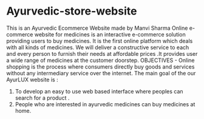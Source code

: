 # Ayurvedic-store-website
This is an Ayurvedic Ecommerce Website made by Manvi Sharma 
Online e-commerce website for medicines is an interactive e-commerce solution providing users to buy
medicines. It is the first online platform which deals with all kinds of medicines.
We will deliver a constructive service to each and every person to furnish their needs at affordable prices .It
provides user a wide range of medicines at the customer doorstep.
OBJECTIVES -
Online shopping is the process where consumers directly buy goods and services without any intermediary
service over the internet. The main goal of the our AyurLUX website is :
1. To develop an easy to use web based interface where peoples can search for a product .
2. People who are interested in ayurvedic medicines can buy medicines at home.
